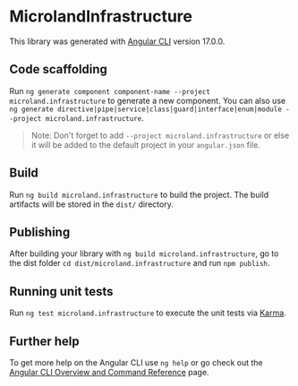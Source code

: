 # MicrolandInfrastructure

This library was generated with [Angular CLI](https://github.com/angular/angular-cli) version 17.0.0.

## Code scaffolding

Run `ng generate component component-name --project microland.infrastructure` to generate a new component. You can also use `ng generate directive|pipe|service|class|guard|interface|enum|module --project microland.infrastructure`.
> Note: Don't forget to add `--project microland.infrastructure` or else it will be added to the default project in your `angular.json` file. 

## Build

Run `ng build microland.infrastructure` to build the project. The build artifacts will be stored in the `dist/` directory.

## Publishing

After building your library with `ng build microland.infrastructure`, go to the dist folder `cd dist/microland.infrastructure` and run `npm publish`.

## Running unit tests

Run `ng test microland.infrastructure` to execute the unit tests via [Karma](https://karma-runner.github.io).

## Further help

To get more help on the Angular CLI use `ng help` or go check out the [Angular CLI Overview and Command Reference](https://angular.io/cli) page.
